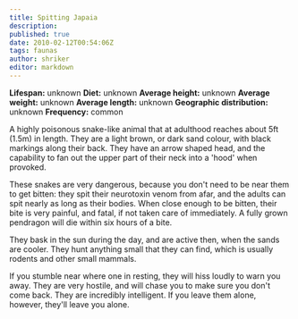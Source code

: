 ```yaml
---
title: Spitting Japaia
description:
published: true
date: 2010-02-12T00:54:06Z
tags: faunas
author: shriker
editor: markdown
---
```

<!-- infobox starts -->
**Lifespan:** unknown
**Diet:** unknown
**Average height:** unknown
**Average weight:** unknown
**Average length:** unknown
**Geographic distribution:** unknown
**Frequency:** common
<!-- infobox ends -->

A highly poisonous snake-like animal that at adulthood reaches about 5ft (1.5m) in length. They are a light brown, or dark sand colour, with black markings along their back. They have an arrow shaped head, and the capability to fan out the upper part of their neck into a 'hood' when provoked.

These snakes are very dangerous, because you don't need to be near them to get bitten: they spit their neurotoxin venom from afar, and the adults can spit nearly as long as their bodies. When close enough to be bitten, their bite is very painful, and fatal, if not taken care of immediately. A fully grown pendragon will die within six hours of a bite.

They bask in the sun during the day, and are active then, when the sands are cooler. They hunt anything small that they can find, which is usually rodents and other small mammals.

If you stumble near where one in resting, they will hiss loudly to warn you away. They are very hostile, and will chase you to make sure you don't come back. They are incredibly intelligent. If you leave them alone, however, they'll leave you alone.